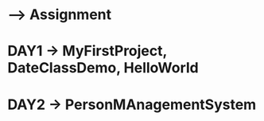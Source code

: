 # --> Assignment
# DAY1 -> MyFirstProject, DateClassDemo, HelloWorld
# DAY2 -> PersonMAnagementSystem
